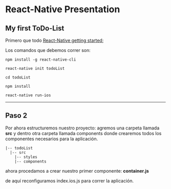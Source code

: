 # React-Native Presentation
## My first ToDo-List
Primero que todo [React-Native getting started](https://facebook.github.io/react-native/docs/getting-started.html#content);

Los comandos que debemos correr son:

 `npm install -g react-native-cli`

`react-native init todoList`

`cd todoList`

`npm install`

`react-native run-ios`
<hr>

## Paso 2

Por ahora estructuremos nuestro proyecto:
agremos una carpeta llamada **src** y dentro otra carpeta llamada components donde crearemos todos los componentes necesarios para la aplicación.


    |-- todoList
      |-- src
        |-- styles
        |-- components
ahora procedamos a crear nuestro primer componente:
**container.js**

de aquí reconfiguramos index.ios.js para correr la aplicación.
